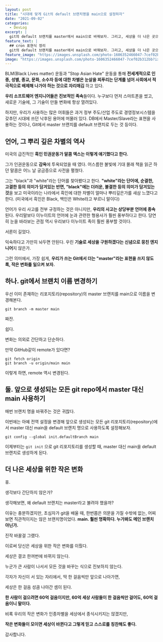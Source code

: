 ```yaml
---
layout: post
title: "시대에 맞게 Git의 default 브랜치명을 main으로 설정하자"
date: "2021-09-02"
categories:
  - DevLog
excerpt: |
  git의 default 브랜치를 master에서 main으로 바꿔보자. 그리고, 세상을 더 나은 곳으로 바꾸는 일에 동참하자. git에서 branch 이름을 변경하는 법을 알아본다. remote도 이에 맞게 설정해주는 법을 알아본다. 더불어 git의 전역 설정을 통해 default branch가 main이 되게 설정해본다.
feature_text: |
  ## cron 표현식 정리
  git의 default 브랜치를 master에서 main으로 바꿔보자. 그리고, 세상을 더 나은 곳으로 바꾸는 일에 동참하자. git에서 branch 이름을 변경하는 법을 알아본다. remote도 이에 맞게 설정해주는 법을 알아본다. 더불어 git의 전역 설정을 통해 default branch가 main이 되게 설정해본다.
feature_image: "https://images.unsplash.com/photo-1606352466047-7cef02b312bb?ixid=MnwxMjA3fDB8MHxwaG90by1wYWdlfHx8fGVufDB8fHx8&ixlib=rb-1.2.1&auto=format&fit=crop&w=1062&q=80"
image: "https://images.unsplash.com/photo-1606352466047-7cef02b312bb?ixid=MnwxMjA3fDB8MHxwaG90by1wYWdlfHx8fGVufDB8fHx8&ixlib=rb-1.2.1&auto=format&fit=crop&w=1062&q=80"
---
```


BLM(Black Lives matter) 운동과 "Stop Asian Hate" 운동을 통해 **전세계적으로 인종, 성별, 종교, 문화, 소수자 등에 대한 차별은 눈살을 찌푸리는 단계를 넘어 사회에서 적극적으로 배제해 나가야 하는 것으로 자리매김** 하고 있다.

**우리 소프트웨어 엔지니어들은 진보적인 족속**들이다. 누구보다 먼저 스마트폰을 썼고, 새로운 기술에, 그 기술이 만들 변화에 항상 열려있다.

하지만, 우리가 사용하는 많은 어휘들은 과거 정부 주도/산업 주도로 경영정보시스템을 갖추던 시대에 쓰던 낙후된 용어에 머물러 있다. DB에서 Master/Slave라는 표현을 사용하는 것이나, Git에서 master 브랜치를 default 브랜치로 두는 것 등이다.

## 언어, 그 뿌리 깊은 차별의 역사

미국의 급진적인 **흑인 민권운동가 말콤 엑스는 이렇게 얘기했다고 한다.**

그가 인권운동으로 **감옥**에 투옥되었을 때 였다. 어스름한 불빛에 기대 몰래 책을 읽곤 하던 말콤은 어느 날 궁금증으로 사전을 펼쳤다.

그는 "black"과 "white"라는 단어를 찾아봤다고 한다. **"white"라는 단어에, 순결한, 고결한 등의 의미가 담겨있는 반면, "black"에는 더러운, 불결한 등의 의미가 담겨있는 것**을 보고 미국이라는 나라에서 흑인에 대한 차별이 얼마나 뿌리깊은가를 새삼 느꼈다고 한다. (미국에서 흑인은 Black, 백인은 White라고 부르니 말이다)

언어가 우리 사고를 전부 규정하는 것은 아니지만, **우리의 사고는 상당부분 언어에 종속**된다. 우리말보다 이누이트의 언어에 눈과 관련한 형용사가 훨씬 풍부하다고 한다. 당연히 눈을 바라보는 관점 역시 우리보다 이누이트 족이 훨씬 풍부할 것이다.

서론이 길었다.

익숙하다고 가만히 놔두면 안된다. 우린 **기술로 세상을 구원하겠다는 신념으로 뭉친 엔지니어**지 않은가.

그런 의미에서, 가장 쉽게, **우리가 쓰는 Git에서 더는 "master"라는 표현을 쓰지 않도록, 작은 변화를 일으켜 보자.**

## 하나. git에서 브랜치 이름 변경하기

우선 이미 존재하는 리포지토리(repository)의 master 브랜치를 main으로 이름을 변경해본다.

```shell
git branch -m master main
```

짜잔.

쉽다.

변화는 의외로 간단하고 단순하다.

만약 GitHub같이 remote가 있다면?

```shell
git fetch origin
git branch -u origin/main main
```

이렇게 하면, remote 역시 변경된다.

## 둘. 앞으로 생성되는 모든 git repo에서 master 대신 main 사용하기

매번 브랜치 명을 바꿔주는 것은 귀찮다.

이번에는 아예 전역 설정을 변경해 앞으로 생성되는 모든 git 리포지토리(repository)에서 master 대신 main을 default 브랜치 명으로 사용하도록 설정해보자.

```shell
git config --global init.defaultBranch main
```

이제부터는 `git init` 으로 git 리포지토리를 생성할 때, master 대신 main을 default 브랜치로 생성하게 된다.

## 더 나은 세상을 위한 작은 변화

휴.

생각보다 간단하지 않은가?

생각해보면, 왜 default 브랜치는 master라고 불려야 했을까?

이유는 충분하겠지만, 초심자가 git을 배울 때, 한번쯤은 의문을 가질 수밖에 없는, 어찌 보면 직관적이지는 않은 브랜치명이었다.
**main. 훨씬 명확하다. 누가봐도 메인 브랜치 아닌가.**

진작 바꿀걸 그랬다.

이로써 당신은 세상을 위한 작은 변화를 이뤘다.

세상은 결코 한꺼번에 바뀌지 않는다.

누군가 큰 사람이 나서서 모든 것을 바꾸는 식으로 진보하지 않는다.

각자가 자신이 서 있는 자리에서, 딱 한 걸음씩만 앞으로 나아가면,

세상은 한 걸음 성큼 나아간 셈이 된다.

**한 사람이 걸으려면 60억 걸음이지만, 60억 세상 사람들이 한 걸음씩만 걸어도, 60억 걸음이니 말이다.**

비록 우리의 작은 변화가 인종차별을 세상에서 종식시키지는 않겠지만,

**작은 변화들이 모이면 세상이 바뀐다고 그렇게 믿고 스스로를 칭찬해도 좋다.**

감사합니다.
